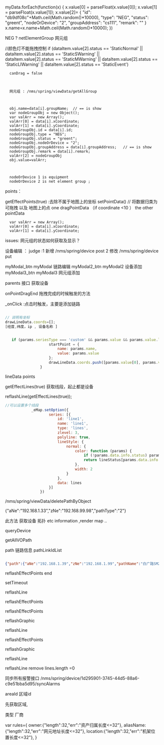 myData.forEach(function(x) {
    x.value[0] = parseFloat(x.value[0]);
    x.value[1] = parseFloat(x.value[1]);
    x.value[2]=  {
  "id": "db9df08c"+Math.ceil(Math.random()*10000),
  "type": "NEG",
  "status": "greent",
  "nodeOrDevice": "2",
  "groupAddress": "cs111",
  "remark": ""
  }
    x.name=x.name+Math.ceil(Math.random()*10000);
  })





  NEG ? netElementGroup  网元组



  //颜色灯不能拖拽控制
  if (dataItem.value[2].status == 'StaticNormal' || 
      dataItem.value[2].status == 'StaticSWarning' ||  
      dataItem.value[2].status == 'StaticMWarning' || 
      dataItem.value[2].status == 'StaticLIWarning' || 
      dataItem.value[2].status == 'StaticEvent')
      
      canDrag = false



      网元组 : /nms/spring/viewData/getAllGroup



      obj.name=data[i].groupName;  // == is show 
      var nodeGroupObj = new Object();
      var valArr = new Array();
      valArr[0] = data[i].xCoordinate;
      valArr[1] = data[i].yCoordinate;
      nodeGroupObj.id = data[i].id;
      nodeGroupObj.type = "NEG";
      nodeGroupObj.status = "greent";
      nodeGroupObj.nodeOrDevice = "2";
      nodeGroupObj.groupAddress = data[i].groupAddress;   // == is show 
      nodeGroupObj.remark = data[i].remark;
      valArr[2] = nodeGroupObj
      obj.value=valArr; 



      nodeOrDevice 1 is equipment  
      nodeOrDevice 2 is net element group ;


      
points：

  getEffectPoints(true) :去除不属于地图上的坐标
    setPointData() // 将数据归类为 可拖拽 以及 地图上的点
     one dragPointData （if coordinate <10 ）  the other pointData  








      var valArr = new Array();
      valArr[0] = data[i].xCoordinate;
      valArr[1] = data[i].yCoordinate;


  issues:
      网元组的状态如何获取及显示？





设备编辑 ：
  judge :1 新增    /nms/spring/device   post
         2 修改    /nms/spring/device   put 




myModal_btn  myModal 链路编辑
myModal2_btn myModal2 设备添加
myModal3_btn myModal3 网元组添加




parents 接口 获取设备
















onPointDragEnd  拖拽完成的时候触发的方法


_onClick :点击时触发，主要是添加链路



```js

// 说明有坐标
drawLineData.coords=[];
[经度,纬度，ip , 设备名称 ]


   if (params.seriesType === 'custom' && params.value && params.value.length > 1 && params.value[0] > 0) {
                    startPoint = {
                        name: params.name,
                        value: params.value
                    };
                    drawLineData.coords.push([params.value[0], params.value[1],params.data.value[2].ip,params.name]);
                }

```
lineData  points 

getEffectLines(true) 获取线段，起止都是设备

 reflashLine(getEffectLines(true));



```js
//可以设置多个线段
			_eMap.setOption({
					series: [{
						id: 'line1',
						name: 'line1',
						type: 'lines',
						zlevel: 3,
						polyline: true,
						lineStyle: {
							normal: {
								color: function (params) {
									if (!params.data.info.status) params.data.info.status = 'Normal';
									return lineStatus[params.data.info.status];
								},
								width: 2
							}
						},
						data: lines
					}]
				})

```


<!-- pathType  2： 线 -->
/nms/spring/viewData/deletePathByObject

{"aNe":"192.168.1.33","zNe":"192.168.99.98","pathType":"2"}



此方法  获取设备 拓扑  etc information ,render map ..

queryDevice


getAllVOPath

path 链路信息
pathLinkIdList



```json

{"path":{"aNe":"192.168.1.39","zNe":"192.168.1.99","pathName":"白广路SM2000_PRC1,白广路SM2000_PRC","pathType":"2","remark":""},"pathLinkIdList":[{"aNode":"192.168.1.39","zNode":"192.168.1.99","aSlot":"102.53,29.14","aPort":"106.07,28.11","zSlot":"","zPort":"","linkName":"45","linkStatus":"0","linkType":2},{"aNode":"192.168.1.39","zNode":"192.168.1.99","aSlot":"105.02,33.39","aPort":"102.53,29.14","zSlot":"","zPort":"","linkStatus":"0","linkType":2}]}
```





reflashEffectPoints end 


setTimeout

reflashLine

reflashEffectPoints


reflashEffectPoints

reflashGraphic

reflashLine

reflashEffectPoints

reflashGraphic

reflashLine

reflashLine remove  lines.length =0



同步所有报警接口 /nms/spring/device/1d295901-3745-44d5-88a6-c9e51bba5d95/syncAlarms





<!-- getPointData -->

  areaId 区域id 


  先获取区域, 

  类型
  厂商






  
  
  


  var rules={
    owner:{"length":32,"err":"资产归属长度<=32"},
    aliasName:{"length":32,"err":"网元地址长度<=32"},
    location:{"length":32,"err":"机架位置长度<=32"},
}